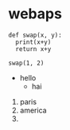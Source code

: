 # webaps

```
def swap(x, y):
  print(x+y)
  return x+y
  
swap(1, 2)
```
- hello
  * hai

1. paris
2. america
3. 
